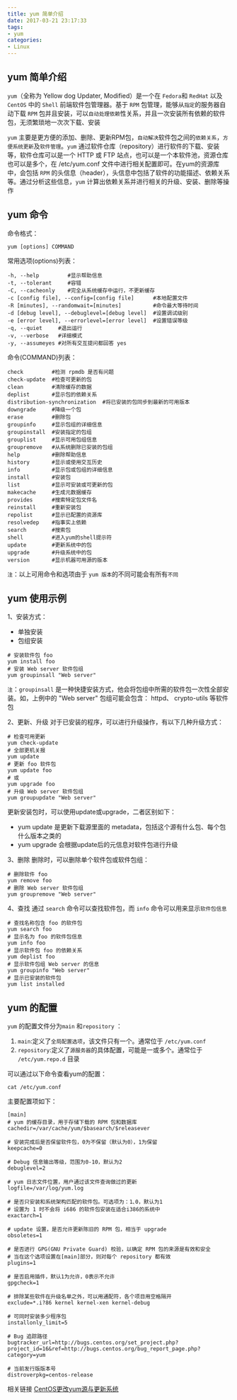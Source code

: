 ```yaml
---
title: yum 简单介绍
date: 2017-03-21 23:17:33
tags:
- yum
categories:
- Linux
---
```

yum 简单介绍
----------------
`yum`（全称为 Yellow dog Updater, Modified）是一个在 `Fedora`和  `RedHat` 以及 `CentOS` 中的 `Shell` 前端软件包管理器。基于 `RPM` 包管理，能够从`指定`的服务器自动下载 `RPM` 包并且安装，可以`自动处理依赖`性关系，并且一次安装所有依赖的软件包，无须繁琐地一次次下载、安装

`yum` 主要是更方便的添加、删除、更新RPM包，`自动解决`软件包之间的`依赖关系`，`方便系统更新`及`软件管理`。`yum` 通过软件仓库（repository）进行软件的下载、安装等，软件仓库可以是一个 HTTP 或 FTP 站点，也可以是一个本软件池，资源仓库也可以是多个，在 /etc/yum.conf 文件中进行相关配置即可。在yum的资源库中，会包括 `RPM` 的头信息（header），头信息中包括了软件的功能描述、依赖关系等。通过分析这些信息，`yum` 计算出依赖关系并进行相关的升级、安装、删除等操作

yum 命令
----------------

命令格式：
```
yum [options] COMMAND
```

常用选项(options)列表：

```
-h, --help         #显示帮助信息
-t, --tolerant     #容错
-C, --cacheonly    #完全从系统缓存中运行，不更新缓存
-c [config file], --config=[config file]      #本地配置文件
-R [minutes], --randomwait=[minutes]          #命令最大等待时间
-d [debug level], --debuglevel=[debug level]  #设置调试级别
-e [error level], --errorlevel=[error level]  #设置错误等级
-q, --quiet     #退出运行
-v, --verbose   #详细模式
-y, --assumeyes #对所有交互提问都回答 yes
```
命令(COMMAND)列表：

```
check         #检测 rpmdb 是否有问题
check-update  #检查可更新的包
clean         #清除缓存的数据
deplist       #显示包的依赖关系
distribution-synchronization  #将已安装的包同步到最新的可用版本
downgrade     #降级一个包
erase         #删除包
groupinfo     #显示包组的详细信息
groupinstall  #安装指定的包组
grouplist     #显示可用包组信息
groupremove   #从系统删除已安装的包组
help          #删除帮助信息
history       #显示或使用交互历史
info          #显示包或包组的详细信息
install       #安装包
list          #显示可安装或可更新的包
makecache     #生成元数据缓存
provides      #搜索特定包文件名
reinstall     #重新安装包
repolist      #显示已配置的资源库
resolvedep    #指事实上依赖
search        #搜索包
shell         #进入yum的shell提示符
update        #更新系统中的包
upgrade       #升级系统中的包
version       #显示机器可用源的版本
```
`注`：以上可用命令和选项由于 `yum 版本`的不同可能会有所有`不同`

yum 使用示例
----------------
1、安装方式：

 - 单独安装
 - 包组安装

```
# 安装软件包 foo
yum install foo
# 安装 Web server 软件包组
yum groupinsall "Web server"
```
`注`：`groupinsall` 是一种快捷安装方式，他会将包组中所需的软件包一次性全部安装。如，上例中的 "Web server" 包组可能会包含： httpd、 crypto-utils 等软件包

2、更新、升级
对于已安装的程序，可以进行升级操作，有以下几种升级方式：

```
# 检查可用更新
yum check-update 
# 全部更机关报
yum update
# 更新 foo 软件包
yum update foo
# 或
yum upgrade foo
# 升级 Web server 软件包组
yum groupupdate "Web server"
```
更新安装包时，可以使用update或upgrade，二者区别如下：
 - yum update 是更新下载源里面的 metadata，包括这个源有什么包、每个包什么版本之类的
 - yum upgrade 会根据update后的元信息对软件包进行升级

3、删除
删除时，可以删除单个软件包或软件包组：

```
# 删除软件 foo
yum remove foo
# 删除 Web server 软件包组
yum groupremove "Web server"
```
4、查找
通过 `search` 命令可以查找软件包，而 `info` 命令可以用来显示`软件包信息`

```
# 查找名称包含 foo 的软件包
yum search foo
# 显示名为 foo 的软件包信息
yum info foo
# 显示软件包 foo 的依赖关系
yum deplist foo
# 显示软件包组 Web server 的信息
yum groupinfo "Web server"
# 显示已安装的软件包 
yum list installed
```

yum 的配置
----------------
`yum` 的配置文件分为`main` 和`repository` ：
 1. `main`:定义了`全局配置选项`，该文件只有一个。通常位于 `/etc/yum.conf`
 2. `repository`:定义了`源服务器`的具体配置，可能是一或多个。通常位于 `/etc/yum.repo.d` 目录
 
可以通过以下命令查看yum的配置：

```
cat /etc/yum.conf
```

主要配置项如下：

```
[main]
# yum 的缓存目录，用于存储下载的 RPM 包和数据库
cachedir=/var/cache/yum/$basearch/$releasever

# 安装完成后是否保留软件包，0为不保留（默认为0），1为保留
keepcache=0
   
# Debug 信息输出等级，范围为0-10，默认为2
debuglevel=2

# yum 日志文件位置，用户通过该文件查询做过的更新   
logfile=/var/log/yum.log
   
# 是否只安装和系统架构匹配的软件包。可选项为：1､0，默认为1
# 设置为 1 时不会将 i686 的软件包安装在适合i386的系统中
exactarch=1

# update 设置，是否允许更新陈旧的 RPM 包，相当于 upgrade
obsoletes=1
   
# 是否进行 GPG(GNU Private Guard) 校验，以确定 RPM 包的来源是有效和安全
# 当在这个选项设置在[main]部分，则对每个 repository 都有效
plugins=1

# 是否启用插件，默认1为允许，0表示不允许
gpgcheck=1
   
# 排除某些软件在升级名单之外，可以用通配符，各个项目用空格隔开
exclude=*.i?86 kernel kernel-xen kernel-debug

# 可同时安装多少程序包   
installonly_limit=5

# Bug 追踪路径   
bugtracker_url=http://bugs.centos.org/set_project.php?project_id=16&ref=http://bugs.centos.org/bug_report_page.php?category=yum

# 当前发行版版本号   
distroverpkg=centos-release
```

相关链接
[CentOS更改yum源与更新系统][1]


  [1]: https://www.upupjie.com/2017/03/07/CentOS%E6%9B%B4%E6%94%B9yum%E6%BA%90%E4%B8%8E%E6%9B%B4%E6%96%B0%E7%B3%BB%E7%BB%9F/